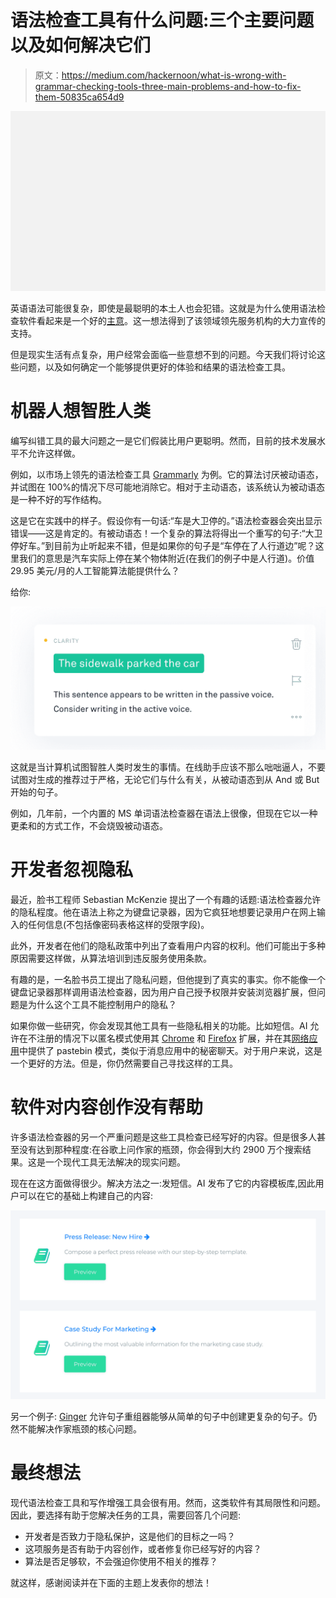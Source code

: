 # 语法检查工具有什么问题:三个主要问题以及如何解决它们

> 原文：<https://medium.com/hackernoon/what-is-wrong-with-grammar-checking-tools-three-main-problems-and-how-to-fix-them-50835ca654d9>

![](img/31573030d1a65a61fbd5e375cc6c1f55.png)

英语语法可能很复杂，即使是最聪明的本土人也会犯错。这就是为什么使用语法检查软件看起来是一个好的[主意](https://hackernoon.com/tagged/idea)。这一想法得到了该领域领先服务机构的大力宣传的支持。

但是现实生活有点复杂，用户经常会面临一些意想不到的问题。今天我们将讨论这些问题，以及如何确定一个能够提供更好的体验和结果的语法检查工具。

# **机器人想智胜人类**

编写纠错工具的最大问题之一是它们假装比用户更聪明。然而，目前的技术发展水平不允许这样做。

例如，以市场上领先的语法检查工具 [Grammarly](https://grammarly.com/) 为例。它的算法讨厌被动语态，并试图在 100%的情况下尽可能地消除它。相对于主动语态，该系统认为被动语态是一种不好的写作结构。

这是它在实践中的样子。假设你有一句话:“车是大卫停的。”语法检查器会突出显示错误——这是肯定的。有被动语态！一个复杂的算法将得出一个重写的句子:“大卫停好车。”到目前为止听起来不错，但是如果你的句子是“车停在了人行道边”呢？这里我们的意思是汽车实际上停在某个物体附近(在我们的例子中是人行道)。价值 29.95 美元/月的人工智能算法能提供什么？

给你:

![](img/d05b29806377103c2fe7a194a4fdee83.png)

这就是当计算机试图智胜人类时发生的事情。在线助手应该不那么咄咄逼人，不要试图对生成的推荐过于严格，无论它们与什么有关，从被动语态到从 And 或 But 开始的句子。

例如，几年前，一个内置的 MS 单词语法检查器在语法上很像，但现在它以一种更柔和的方式工作，不会烧毁被动语态。

# **开发者忽视隐私**

最近，脸书工程师 Sebastian McKenzie 提出了一个有趣的话题:语法检查器允许的隐私程度。他在语法上称之为键盘记录器，因为它疯狂地想要记录用户在网上输入的任何信息(不包括像密码表格这样的受限字段)。

此外，开发者在他们的隐私政策中列出了查看用户内容的权利。他们可能出于多种原因需要这样做，从算法培训到违反服务使用条款。

有趣的是，一名脸书员工提出了隐私问题，但他提到了真实的事实。你不能像一个键盘记录器那样调用语法检查器，因为用户自己授予权限并安装浏览器扩展，但问题是为什么这个工具不能控制用户的隐私？

如果你做一些研究，你会发现其他工具有一些隐私相关的功能。比如短信。AI 允许在不注册的情况下以匿名模式使用其 [Chrome](https://chrome.google.com/webstore/detail/textlyai/ndgklmlnheedegipcohgcbjhhgddendc/) 和 [Firefox](https://addons.mozilla.org/en-US/firefox/addon/textly/) 扩展，并在其[网络应用](https://app.textly.ai/)中提供了 pastebin 模式，类似于消息应用中的秘密聊天。对于用户来说，这是一个更好的方法。但是，你仍然需要自己寻找这样的工具。

# 软件对内容创作没有帮助

许多语法检查器的另一个严重问题是这些工具检查已经写好的内容。但是很多人甚至没有达到那种程度:在谷歌上问作家的瓶颈，你会得到大约 2900 万个搜索结果。这是一个现代工具无法解决的现实问题。

现在在这方面做得很少。解决方法之一:发短信。AI 发布了它的内容模板库,因此用户可以在它的基础上构建自己的内容:

![](img/2c27c92be161594383e0767a5fcee763.png)

另一个例子: [Ginger](https://www.gingersoftware.com/) 允许句子重组器能够从简单的句子中创建更复杂的句子。仍然不能解决作家瓶颈的核心问题。

# **最终想法**

现代语法检查工具和写作增强工具会很有用。然而，这类软件有其局限性和问题。因此，要选择有助于您解决任务的工具，需要回答几个问题:

*   开发者是否致力于隐私保护，这是他们的目标之一吗？
*   这项服务是否有助于内容创作，或者修复你已经写好的内容？
*   算法是否足够软，不会强迫你使用不相关的推荐？

就这样，感谢阅读并在下面的主题上发表你的想法！